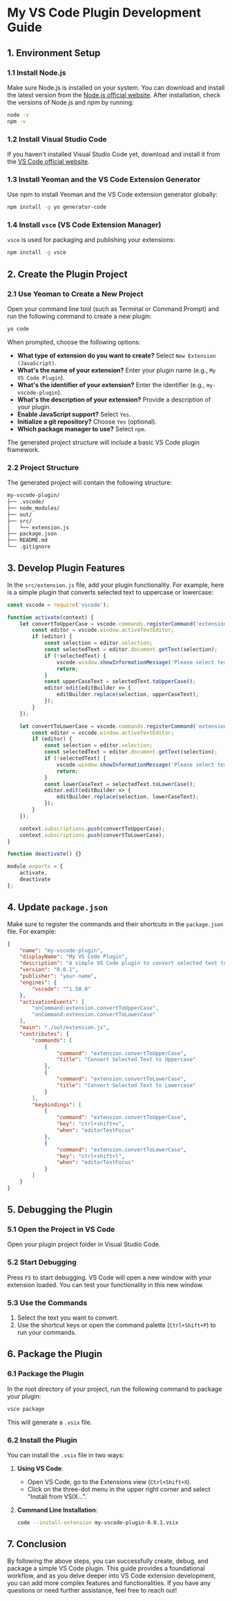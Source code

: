 
# My VS Code Plugin Development Guide

## 1. Environment Setup

### 1.1 Install Node.js

Make sure Node.js is installed on your system. You can download and install the latest version from the [Node.js official website](https://nodejs.org/). After installation, check the versions of Node.js and npm by running:

```bash
node -v
npm -v
```

### 1.2 Install Visual Studio Code

If you haven't installed Visual Studio Code yet, download and install it from the [VS Code official website](https://code.visualstudio.com/).

### 1.3 Install Yeoman and the VS Code Extension Generator

Use npm to install Yeoman and the VS Code extension generator globally:

```bash
npm install -g yo generator-code
```

### 1.4 Install `vsce` (VS Code Extension Manager)

`vsce` is used for packaging and publishing your extensions:

```bash
npm install -g vsce
```

## 2. Create the Plugin Project

### 2.1 Use Yeoman to Create a New Project

Open your command line tool (such as Terminal or Command Prompt) and run the following command to create a new plugin:

```bash
yo code
```

When prompted, choose the following options:

- **What type of extension do you want to create?** Select `New Extension (JavaScript)`.
- **What's the name of your extension?** Enter your plugin name (e.g., `My VS Code Plugin`).
- **What's the identifier of your extension?** Enter the identifier (e.g., `my-vscode-plugin`).
- **What's the description of your extension?** Provide a description of your plugin.
- **Enable JavaScript support?** Select `Yes`.
- **Initialize a git repository?** Choose `Yes` (optional).
- **Which package manager to use?** Select `npm`.

The generated project structure will include a basic VS Code plugin framework.

### 2.2 Project Structure

The generated project will contain the following structure:

``` md
my-vscode-plugin/
├── .vscode/
├── node_modules/
├── out/
├── src/
│   └── extension.js
├── package.json
├── README.md
└── .gitignore
```

## 3. Develop Plugin Features

In the `src/extension.js` file, add your plugin functionality. For example, here is a simple plugin that converts selected text to uppercase or lowercase:

```javascript
const vscode = require('vscode');

function activate(context) {
    let convertToUpperCase = vscode.commands.registerCommand('extension.convertToUpperCase', function () {
        const editor = vscode.window.activeTextEditor;
        if (editor) {
            const selection = editor.selection;
            const selectedText = editor.document.getText(selection);
            if (!selectedText) {
                vscode.window.showInformationMessage('Please select texts');
                return;
            }
            const upperCaseText = selectedText.toUpperCase();
            editor.edit(editBuilder => {
                editBuilder.replace(selection, upperCaseText);
            });
        }
    });

    let convertToLowerCase = vscode.commands.registerCommand('extension.convertToLowerCase', function () {
        const editor = vscode.window.activeTextEditor;
        if (editor) {
            const selection = editor.selection;
            const selectedText = editor.document.getText(selection);
            if (!selectedText) {
                vscode.window.showInformationMessage('Please select texts');
                return;
            }
            const lowerCaseText = selectedText.toLowerCase();
            editor.edit(editBuilder => {
                editBuilder.replace(selection, lowerCaseText);
            });
        }
    });

    context.subscriptions.push(convertToUpperCase);
    context.subscriptions.push(convertToLowerCase);
}

function deactivate() {}

module.exports = {
    activate,
    deactivate
};
```

## 4. Update `package.json`

Make sure to register the commands and their shortcuts in the `package.json` file. For example:

```json
{
    "name": "my-vscode-plugin",
    "displayName": "My VS Code Plugin",
    "description": "A simple VS Code plugin to convert selected text to uppercase or lowercase.",
    "version": "0.0.1",
    "publisher": "your-name",
    "engines": {
        "vscode": "^1.50.0"
    },
    "activationEvents": [
        "onCommand:extension.convertToUpperCase",
        "onCommand:extension.convertToLowerCase"
    ],
    "main": "./out/extension.js",
    "contributes": {
        "commands": [
            {
                "command": "extension.convertToUpperCase",
                "title": "Convert Selected Text to Uppercase"
            },
            {
                "command": "extension.convertToLowerCase",
                "title": "Convert Selected Text to Lowercase"
            }
        ],
        "keybindings": [
            {
                "command": "extension.convertToUpperCase",
                "key": "ctrl+shift+u",
                "when": "editorTextFocus"
            },
            {
                "command": "extension.convertToLowerCase",
                "key": "ctrl+shift+l",
                "when": "editorTextFocus"
            }
        ]
    }
}
```

## 5. Debugging the Plugin

### 5.1 Open the Project in VS Code

Open your plugin project folder in Visual Studio Code.

### 5.2 Start Debugging

Press `F5` to start debugging. VS Code will open a new window with your extension loaded. You can test your functionality in this new window.

### 5.3 Use the Commands

1. Select the text you want to convert.
2. Use the shortcut keys or open the command palette (`Ctrl+Shift+P`) to run your commands.

## 6. Package the Plugin

### 6.1 Package the Plugin

In the root directory of your project, run the following command to package your plugin:

```bash
vsce package
```

This will generate a `.vsix` file.

### 6.2 Install the Plugin

You can install the `.vsix` file in two ways:

1. **Using VS Code**:
   - Open VS Code, go to the Extensions view (`Ctrl+Shift+X`).
   - Click on the three-dot menu in the upper right corner and select "Install from VSIX...".

2. **Command Line Installation**:

   ```bash
   code --install-extension my-vscode-plugin-0.0.1.vsix
   ```

## 7. Conclusion

By following the above steps, you can successfully create, debug, and package a simple VS Code plugin. This guide provides a foundational workflow, and as you delve deeper into VS Code extension development, you can add more complex features and functionalities. If you have any questions or need further assistance, feel free to reach out!
